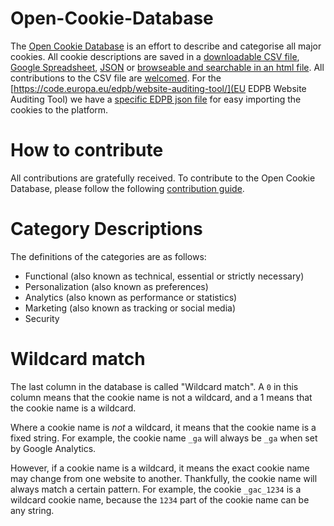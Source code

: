 # Open-Cookie-Database

The [Open Cookie Database](open-cookie-database.csv) is an effort to describe and categorise all major cookies. All cookie descriptions are saved in a [downloadable CSV file](open-cookie-database.csv), [Google Spreadsheet](https://docs.google.com/spreadsheets/d/101f_Brw6SSVTn6hOndQzkH8S1Vj8VzRqab4Q5OnsmmA/edit?usp=sharing), [JSON](open-cookie-database.json) or [browseable and searchable in an html file](https://jkwakman.github.io/Open-Cookie-Database/open-cookie-database.html). All contributions to the CSV file are [welcomed](docs/CONTRIBUTING.md). For the [https://code.europa.eu/edpb/website-auditing-tool/](EU EDPB Website Auditing Tool) we have a [specific EDPB json file](open-cookie-database-edpb.json) for easy importing the cookies to the platform. 

# How to contribute

All contributions are gratefully received. To contribute to the Open Cookie Database, please follow the following [contribution guide](docs/CONTRIBUTING.md). 

# Category Descriptions

The definitions of the categories are as follows:

- Functional (also known as technical, essential or strictly necessary)
- Personalization (also known as preferences)
- Analytics (also known as performance or statistics)
- Marketing (also known as tracking or social media)
- Security

# Wildcard match
The last column in the database is called "Wildcard match". A `0` in this column means that the cookie name is not a wildcard, and a 1 means that the cookie name is a wildcard.

Where a cookie name is *not* a wildcard, it means that the cookie name is a fixed string.  For example, the cookie name `_ga` will always be `_ga` when set by Google Analytics.

However, if a cookie name is a wildcard, it means the exact cookie name may change from one website to another. Thankfully, the cookie name will always match a certain pattern. For example, the cookie `_gac_1234` is a wildcard cookie name, because the `1234` part of the cookie name can be any string.
